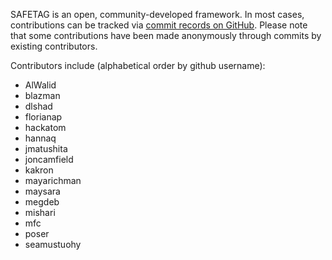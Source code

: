 
SAFETAG is an open, community-developed framework. In most cases, contributions can be tracked via [commit records on GitHub](https://github.com/SAFETAG/SAFETAG/graphs/contributors). Please note that some contributions have been made anonymously through commits by existing contributors.

Contributors include (alphabetical order by github username):

* AlWalid
* blazman
* dlshad
* florianap
* hackatom
* hannaq
* jmatushita
* joncamfield
* kakron
* mayarichman
* maysara
* megdeb
* mishari
* mfc
* poser
* seamustuohy
